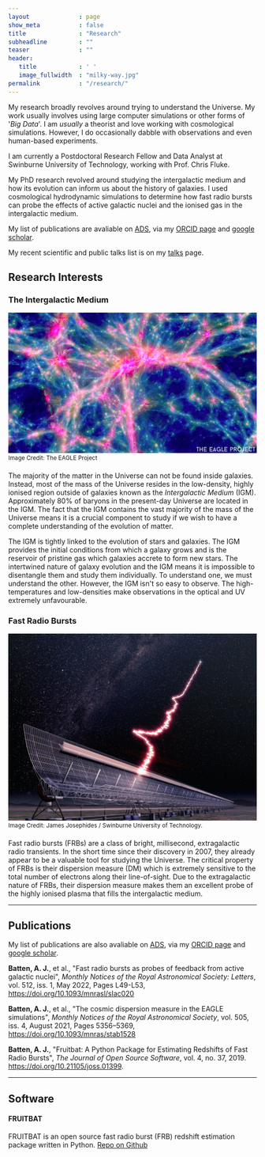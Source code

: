 ```yaml
---
layout              : page
show_meta           : false
title               : "Research"
subheadline         : ""
teaser              : ""
header:
   title            : ' '
   image_fullwidth  : "milky-way.jpg"
permalink           : "/research/"
---
```


My research broadly revolves around trying to understand the Universe. My work usually involves using large computer simulations or other forms of '*Big Data*'.
I am *usually* a theorist and love working with cosmological simulations. However, I do occasionally dabble with observations and even human-based experiments.

I am currently a Postdoctoral Research Fellow and Data Analyst at Swinburne University of Technology, working with Prof. Chris Fluke.

My PhD research revolved around studying the intergalactic medium and how its evolution can inform us about the history of galaxies.
I used cosmological hydrodynamic simulations to determine how fast radio bursts can probe the effects of active galactic nuclei and the ionised gas in the intergalactic medium.


My list of publications are avaliable on <a href="https://ui.adsabs.harvard.edu/public-libraries/JVI0wKk5ThW2taKTMT2oEQ">ADS</a>, via my <a href="https://orcid.org/0000-0001-7599-6488">ORCID page</a> and <a href="https://scholar.google.com/citations?user=aRUJW5UAAAAJ&hl=en">google scholar</a>.

My recent scientific and public talks list is on my [talks](/talks) page.

## Research Interests

### The Intergalactic Medium
!["A visualisation of the filaments of the intergalactic medium and cosmic web from the EAGLE simulations."](/images/eagle_igm.jpg)
<sup>Image Credit: The EAGLE Project</sup>

The majority of the matter in the Universe can not be found inside galaxies. Instead, most of the mass of the Universe resides in the low-density, highly ionised region outside of galaxies known as the *Intergalactic Medium* (IGM).
Approximately 80% of baryons in the present-day Universe are located in the IGM.
The fact that the IGM contains the vast majority of the mass of the Universe means it is a crucial component to study if we wish to have a complete understanding of the evolution of matter.

The IGM is tightly linked to the evolution of stars and galaxies.
The IGM provides the initial conditions from which a galaxy grows and is the reservoir of pristine gas which galaxies accrete to form new stars.
The intertwined nature of galaxy evolution and the IGM means it is impossible to disentangle them and study them individually. To understand one, we must understand the other.
However, the IGM isn't so easy to observe.
The high-temperatures and low-densities make observations in the optical and UV extremely unfavourable.

### Fast Radio Bursts
!["An artists interpretation of an FRB being detected at the Molonglo Radio Telescope."](/images/frbs.jpg)
<sup>Image Credit: James Josephides / Swinburne University of Technology.</sup>

Fast radio bursts (FRBs) are a class of bright, millisecond, extragalactic radio transients.
In the short time since their discovery in 2007, they already appear to be a valuable tool for studying the Universe.
The critical property of FRBs is their dispersion measure (DM) which is extremely sensitive to the total number of electrons along their line-of-sight.
Due to the extragalactic nature of FRBs, their dispersion measure makes them an excellent probe of the highly ionised plasma that fills the intergalactic medium.

---
## Publications
My list of publications are also avaliable on <a href="https://ui.adsabs.harvard.edu/public-libraries/JVI0wKk5ThW2taKTMT2oEQ">ADS</a>, via my <a href="https://orcid.org/0000-0001-7599-6488">ORCID page</a> and <a href="https://scholar.google.com/citations?user=aRUJW5UAAAAJ&hl=en">google scholar</a>.


**Batten, A. J.**, et al., "Fast radio bursts as probes of feedback from active galactic nuclei", *Monthly Notices of the Royal Astronomical Society: Letters*, vol. 512, iss. 1, May 2022, Pages L49-L53, <a href="https://doi.org/10.1093/mnrasl/slac020">https://doi.org/10.1093/mnrasl/slac020</a>

**Batten, A. J.**, et al., "The cosmic dispersion measure in the EAGLE simulations", *Monthly Notices of the Royal Astronomical Society*, vol. 505, iss. 4, August 2021, Pages 5356–5369, <a href="https://doi.org/10.1093/mnras/stab1528">https://doi.org/10.1093/mnras/stab1528</a>

**Batten, A. J.**, "Fruitbat: A Python Package for Estimating Redshifts of Fast Radio Bursts", *The Journal of Open Source Software*, vol. 4, no. 37, 2019. 
<a href="https://doi.org/10.21105/joss.01399">https://doi.org/10.21105/joss.01399</a>.

---
## Software
#### FRUITBAT
 FRUITBAT is an open source fast radio burst (FRB) redshift estimation package written in Python.
 <a href="https://github.com/abatten/fruitbat"> Repo on Github</a>

